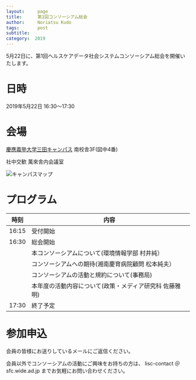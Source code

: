 ```yaml
---
layout:     page
title:      第1回コンソーシアム総会
author:     Noriatsu Kudo
tags: 		post 
subtitle:  	
category:  2019
---
```

<!-- Start Writing Below in Markdown -->
5月22日に、第1回ヘルスケアデータ社会システムコンソーシアム総会を開催いたします。

# 日時
2019年5月22日 16:30～17:30

# 会場
[慶應義塾大学三田キャンパス](https://www.keio.ac.jp/ja/maps/mita.html) 南校舎3F(図中4番)

社中交歓 萬來舎内会議室

![キャンパスマップ](https://www.keio.ac.jp/ja/assets/images/maps/mita/img_05_JA.jpg)

# プログラム

| 時刻 | 内容 |
|---|---|
| 16:15 | 受付開始 |
| 16:30 | 総会開始 |
|  | 本コンソーシアムについて(環境情報学部 村井純） |
|  | コンソーシアムへの期待(湘南慶育病院顧問 松本純夫） |
|  | コンソーシアムの活動と規約について(事務局) |
|  | 本年度の活動内容について(政策・メディア研究科 佐藤雅明) |
| 17:30 | 終了予定 |


# 参加申込
会員の皆様にお送りしているメールにご返信ください。

会員以外でコンソーシアムの活動にご興味をお持ちの方は、 lisc-contact ＠ sfc.wide.ad.jp までお気軽にお問い合わせください。

